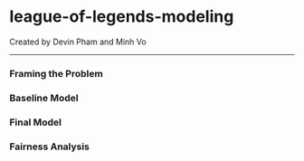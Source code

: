 # league-of-legends-modeling
Created by Devin Pham and Minh Vo

---

### Framing the Problem

### Baseline Model

### Final Model

### Fairness Analysis
